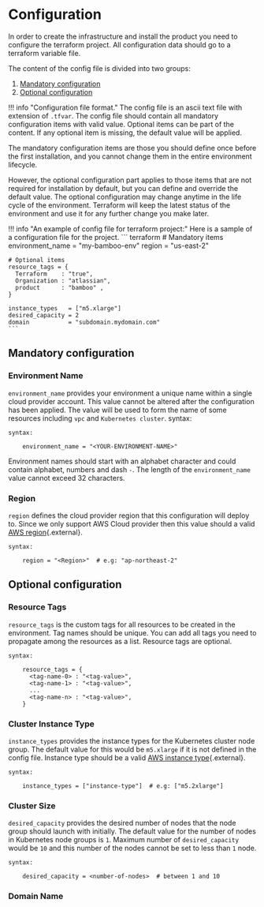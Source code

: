 # Configuration

In order to create the infrastructure and install the product you need to configure the terraform project.
All configuration data should go to a terraform variable file.


The content of the config file is divided into two groups:

1. [Mandatory configuration](#mandatory-configuration)
2. [Optional configuration](#optional-configuration)


!!! info "Configuration file format."
    The config file is an ascii text file with extension of `.tfvar`.
    The config file should contain all mandatory configuration items with valid value.
    Optional items can be part of the content. If any optional item is missing, the default value will be applied.
   
The mandatory configuration items are those you should define once before the first installation, and you cannot change them in the entire environment lifecycle.

However, the optional configuration part applies to those items that are not required for installation by default, but you can define and override the default value.
The optional configuration may change anytime in the life cycle of the environment.
Terraform will keep the latest status of the environment and use it for any further change you make later.

!!! info "An example of config file for terraform project:"
    Here is a sample of a configuration file for the project.
    ``` terraform
    # Mandatory items
    environment_name = "my-bamboo-env"
    region           = "us-east-2"
   
    # Optional items
    resource_tags = {
      Terraform    : "true",
      Organization : "atlassian",
      product      : "bamboo" ,
    }
   
    instance_types   = ["m5.xlarge"]
    desired_capacity = 2
    domain           = "subdomain.mydomain.com"
    ```

## Mandatory configuration

### Environment Name
`environment_name` provides your environment a unique name within a single cloud provider account.
This value cannot be altered after the configuration has been applied.
The value will be used to form the name of some resources including `vpc` and `Kubernetes cluster`.
syntax:
```
syntax:

    environment_name = "<YOUR-ENVIRONMENT-NAME>"
```
Environment names should start with an alphabet character and could contain alphabet, numbers and dash `-`.
The length of the `environment_name` value cannot exceed 32 characters.


### Region
`region` defines the cloud provider region that this configuration will deploy to.
Since we only support AWS Cloud provider then this value should a valid [AWS region](https://docs.aws.amazon.com/AmazonRDS/latest/UserGuide/Concepts.RegionsAndAvailabilityZones.html){.external}.


```
syntax:

    region = "<Region>"  # e.g: "ap-northeast-2"
```

## Optional configuration

### Resource Tags
`resource_tags` is the custom tags for all resources to be created in the environment. Tag names should be unique.
You can add all tags you need to propagate among the resources as a list. Resource tags are optional.

```
syntax:

    resource_tags = {
      <tag-name-0> : "<tag-value>",
      <tag-name-1> : "<tag-value>",
      ...
      <tag-name-n> : "<tag-value>",
    }
```

### Cluster Instance Type
`instance_types` provides the instance types for the Kubernetes cluster node group.
The default value for this would be `m5.xlarge` if it is not defined in the config file.
Instance type should be a valid [AWS instance type](https://aws.amazon.com/ec2/instance-types/){.external}.

```
syntax:

    instance_types = ["instance-type"]  # e.g: ["m5.2xlarge"]
```

### Cluster Size
`desired_capacity` provides the desired number of nodes that the node group should launch with initially.
The default value for the number of nodes in Kubernetes node groups is `1`.
Maximum number of `desired_capacity` would be `10` and this number of the nodes cannot be set to less than `1` node.

```
syntax:

    desired_capacity = <number-of-nodes>  # between 1 and 10
```

### Domain Name